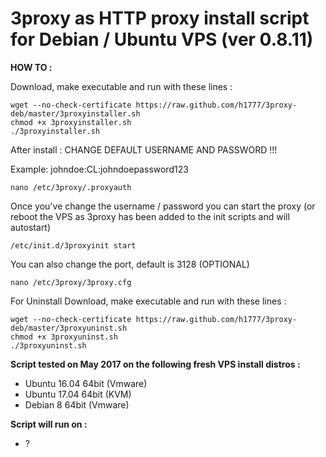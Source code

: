 3proxy as HTTP proxy install script for Debian / Ubuntu VPS (ver 0.8.11)
======================================================

**HOW TO :**

Download, make executable and run with these lines :

    wget --no-check-certificate https://raw.github.com/h1777/3proxy-deb/master/3proxyinstaller.sh
    chmod +x 3proxyinstaller.sh
    ./3proxyinstaller.sh

After install : CHANGE DEFAULT USERNAME AND PASSWORD !!! 

Example: johndoe:CL:johndoepassword123

    nano /etc/3proxy/.proxyauth
      
Once you've change the username / password you can start the proxy 
(or reboot the VPS as 3proxy has been added to the init scripts and will autostart)

    /etc/init.d/3proxyinit start




You can also change the port, default is 3128 (OPTIONAL)

    nano /etc/3proxy/3proxy.cfg
    	
For Uninstall Download, make executable and run with these lines :

	wget --no-check-certificate https://raw.github.com/h1777/3proxy-deb/master/3proxyuninst.sh
	chmod +x 3proxyuninst.sh
	./3proxyuninst.sh

**Script tested on May 2017 on the following fresh VPS install distros :**

- Ubuntu 16.04 64bit (Vmware)
- Ubuntu 17.04 64bit (KVM)
- Debian 8 64bit (Vmware)


**Script will run on :**
- ?
